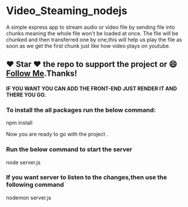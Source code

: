 # Video_Steaming_nodejs
A simple express app to stream audio or video file by sending file into chunks meaning the whole file won't be loaded at once. The file will be chunked and then transferred one by one,this will help us play the file as soon as we get the first chunk just like how video plays on youtube.

##### 
## :heart: Star :heart: the repo to support the project or :smile:[Follow Me](https://github.com/kanchan0).Thanks!

#### IF YOU WANT YOU CAN ADD THE FRONT-END JUST RENDER IT AND THERE YOU GO.

### To install the all packages run the below command: 

npm install 

Now you are ready to go with the project . 

### Run the below command to start the server 

node server.js 

### If you want server to listen to the changes,then use the following command

nodemon server.js 


